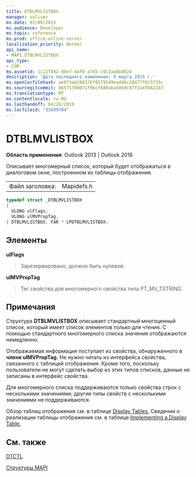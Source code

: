 ```yaml
---
title: DTBLMVLISTBOX
manager: soliver
ms.date: 03/09/2015
ms.audience: Developer
ms.topic: reference
ms.prod: office-online-server
localization_priority: Normal
api_name:
- MAPI.DTBLMVLISTBOX
api_type:
- COM
ms.assetid: 1c22f842-d0e7-44f0-a7d5-c9c2aa6b8820
description: 'Дата последнего изменения: 9 марта 2015 г.'
ms.openlocfilehash: ae8f3ab28837bf0579549ead46c28477f815f35c
ms.sourcegitcommit: 8657170d071f9bcf680aba50b9c07f2a4fb82283
ms.translationtype: MT
ms.contentlocale: ru-RU
ms.lasthandoff: 04/28/2019
ms.locfileid: "33439704"
---
```

# <a name="dtblmvlistbox"></a>DTBLMVLISTBOX

  
  
**Область применения**: Outlook 2013 | Outlook 2016 
  
Описывает многомерный список, который будет отображаться в диалоговом окне, построенном из таблицы отображения.
  
|||
|:-----|:-----|
|Файл заголовка:  <br/> |Mapidefs.h  <br/> |
   
```cpp
typedef struct _DTBLMVLISTBOX
{
  ULONG ulFlags;
  ULONG ulMVPropTag;
} DTBLMVLISTBOX, FAR * LPDTBLMVLISTBOX;

```

## <a name="members"></a>Элементы

 **ulFlags**
  
> Зарезервировано; должно быть нулевой.
    
 **ulMVPropTag**
  
> Тег свойства для многомерного свойства типа PT_MV_TSTRING.
    
## <a name="remarks"></a>Примечания

Структура **DTBLMVLISTBOX** описывает стандартный многоценный список, который имеет список элементов только для чтения. С помощью стандартного многомерного списка значения отображаются немедленно. 
  
Отображаемая информация поступает из свойства, обнаруженного в **члене ulMVPropTag.** Не нужно читать из интерфейса свойства, связанного с таблицей отображения. Кроме того, поскольку пользователи не могут сделать выбор из этих типов списков, данные не записаны в интерфейс свойства. 
  
Для многомерного списка поддерживаются только свойства строк с несколькими значениями; другие типы свойств с несколькими значениями не поддерживаются. 
  
Обзор таблиц отображения см. в таблице [Display Tables.](display-tables.md) Сведения о реализации таблицы отображения см. в таблице [Implementing a Display Table.](display-table-implementation.md)
  
## <a name="see-also"></a>См. также



[DTCTL](dtctl.md)


[Структуры MAPI](mapi-structures.md)

